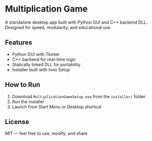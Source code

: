 # Multiplication Game

A standalone desktop app built with Python GUI and C++ backend DLL.  
Designed for speed, modularity, and educational use.

## Features
- Python GUI with Tkinter
- C++ backend for real-time logic
- Statically linked DLL for portability
- Installer built with Inno Setup

## How to Run
1. Download `MultiplicationGameSetup.exe` from the `installer/` folder
2. Run the installer
3. Launch from Start Menu or Desktop shortcut

## License
MIT — feel free to use, modify, and share
